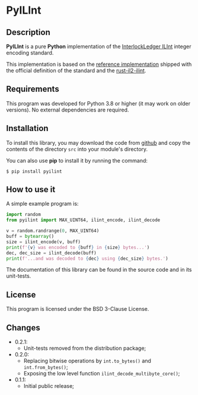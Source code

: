 # PyILInt

## Description

**PyILInt** is a pure **Python** implementation of the
[InterlockLedger ILInt](https://github.com/interlockledger/specification/tree/master/ILInt)
integer encoding standard.

This implementation is based on the [reference implementation](https://github.com/interlockledger/specification/tree/master/ILInt/reference)
shipped with the official definition of the standard
and the [rust-il2-ilint](https://github.com/interlockledger/rust-il2-ilint).

## Requirements

This program was developed for Python 3.8 or higher (it may work on older versions). No
external dependencies are required.

## Installation

To install this library, you may download the code from 
[github](https://github.com/interlockledger/pyilint) and copy
the contents of the directory ``src`` into your module's directory.

You can also use **pip** to install it by running the command:

```
$ pip install pyilint
```

## How to use it

A simple example program is:

```python
import random
from pyilint import MAX_UINT64, ilint_encode, ilint_decode

v = random.randrange(0, MAX_UINT64)
buff = bytearray()
size = ilint_encode(v, buff)
print(f'{v} was encoded to {buff} in {size} bytes...')
dec, dec_size = ilint_decode(buff)
print(f'...and was decoded to {dec} using {dec_size} bytes.')

```

The documentation of this library can be found in the source code and in its
unit-tests.

## License

This program is licensed under the BSD 3-Clause License.

## Changes

- 0.2.1:
    - Unit-tests removed from the distribution package;
- 0.2.0:
    - Replacing bitwise operations by `int.to_bytes()` and `int.from_bytes()`;
    - Exposing the low level function `ilint_decode_multibyte_core()`;
- 0.1.1:
    - Initial public release;
